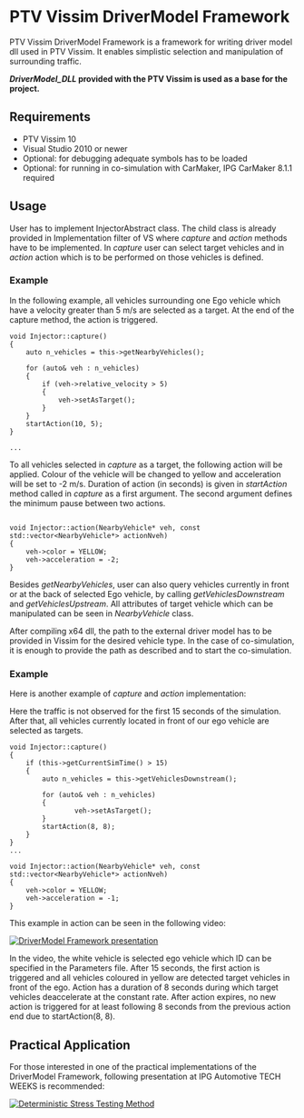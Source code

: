 # PTV Vissim DriverModel Framework

PTV Vissim DriverModel Framework is a framework for writing driver model dll used in PTV Vissim. It enables simplistic selection and manipulation of surrounding traffic.

**_DriverModel_DLL_ provided with the PTV Vissim is used as a base for the project.**

## Requirements
* PTV Vissim 10
* Visual Studio 2010 or newer
* Optional: for debugging adequate symbols has to be loaded
* Optional: for running in co-simulation with CarMaker, IPG CarMaker 8.1.1 required

## Usage

User has to implement InjectorAbstract class. The child class is already provided in Implementation filter of VS where *capture* and *action* methods have to be implemented. In *capture* user can select target vehicles and in *action* action which is to be performed on those vehicles is defined.

### Example
In the following example, all vehicles surrounding one Ego vehicle which have a velocity greater than 5 m/s are selected as a target. At the end of the capture method, the action is triggered.

```
void Injector::capture()
{
	auto n_vehicles = this->getNearbyVehicles();
	
	for (auto& veh : n_vehicles)
	{
		if (veh->relative_velocity > 5)
		{
			veh->setAsTarget();
		}
	}
	startAction(10, 5);
}

...
```

To all vehicles selected in *capture* as a target, the following action will be applied. Colour of the vehicle will be changed to yellow and acceleration will be set to -2 m/s. Duration of action (in seconds) is given in *startAction* method called in *capture* as a first argument. The second argument defines the minimum pause between two actions.
```

void Injector::action(NearbyVehicle* veh, const std::vector<NearbyVehicle*> actionNveh)
{
	veh->color = YELLOW;
	veh->acceleration = -2;
}

```

Besides *getNearbyVehicles*, user can also query vehicles currently in front or at the back of selected Ego vehicle, by calling *getVehiclesDownstream* and *getVehiclesUpstream*. All attributes of target vehicle which can be manipulated can be seen in *NearbyVehicle* class.

After compiling x64 dll, the path to the external driver model has to be provided in Vissim for the desired vehicle type. In the case of co-simulation, it is enough to provide the path as described and to start the co-simulation.

### Example
Here is another example of *capture* and *action* implementation:

Here the traffic is not observed for the first 15 seconds of the simulation. After that, all vehicles currently located in front of our ego vehicle are selected as targets.
```
void Injector::capture()
{
	if (this->getCurrentSimTime() > 15)
	{
		auto n_vehicles = this->getVehiclesDownstream();

		for (auto& veh : n_vehicles)
		{
				veh->setAsTarget();
		}
		startAction(8, 8);
	}
}
...
```

```
void Injector::action(NearbyVehicle* veh, const std::vector<NearbyVehicle*> actionNveh)
{
	veh->color = YELLOW;
	veh->acceleration = -1;
}
```

This example in action can be seen in the following video:

[![DriverModel Framework presentation](https://img.youtube.com/vi/zmbCSA0oH9o/0.jpg)](https://www.youtube.com/watch?v=zmbCSA0oH9o)

In the video, the white vehicle is selected ego vehicle which ID can be specified in the Parameters file. After 15 seconds, the first action is triggered and all vehicles coloured in yellow are detected target vehicles in front of the ego. Action has a duration of 8 seconds during which target vehicles deaccelerate at the constant rate. After action expires, no new action is triggered for at least following 8 seconds from the previous action end due to startAction(8, 8).


## Practical Application

For those interested in one of the practical implementations of the DriverModel Framework, following presentation at IPG Automotive TECH WEEKS is recommended:

[![Deterministic Stress Testing Method](https://img.youtube.com/vi/47oo-10XZRA/0.jpg)](https://www.youtube.com/watch?v=47oo-10XZRA)